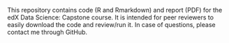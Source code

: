 This repository contains code (R and Rmarkdown) and report (PDF) for the edX Data Science: Capstone course. It is intended for peer reviewers to easily download the code and review/run it. In case of questions, please contact me through GitHub.
